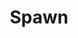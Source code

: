 ---
title: Spawn
issue: 45A
issue_nr: 45
full_title: Warriors
subtitle: ''
story_arc: ''
crossover: ''
variant: A
publisher: Image Comics
creators: 
  - Todd McFarlane
release_date: Mar 1996
release_year: 1996
genre:
  - Action
  - Adventure
  - Crime
  - Fantasy
  - Horror
  - Science Fiction
  - Super-Heroes
  - Thriller
format: Comic
pages: 32
signed_by: Greg Capullo
price: 7.50
---